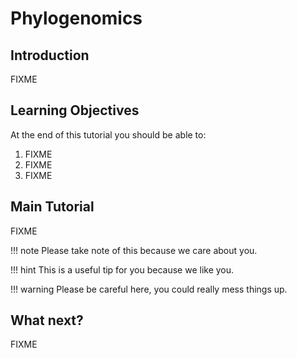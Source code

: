 # Phylogenomics

## Introduction

FIXME

## Learning Objectives

At the end of this tutorial you should be able to:

1. FIXME
2. FIXME
3. FIXME

## Main Tutorial

FIXME

!!! note
    Please take note of this because we care about you.

!!! hint
    This is a useful tip for you because we like you.

!!! warning
    Please be careful here, you could really mess things up.

## What next?

FIXME
